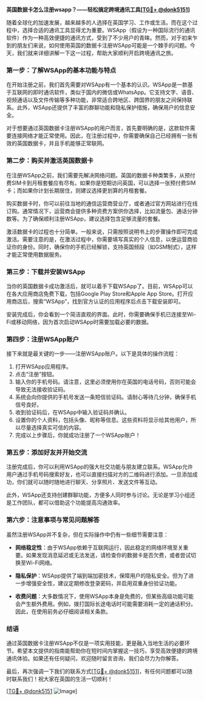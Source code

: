 **英国数据卡怎么注册wsapp？——轻松搞定跨境通讯工具[[TG💪+ @donk5151](https://t.me/s/donk5151)]**

随着全球化的加速发展，越来越多的人选择在英国学习、工作或生活。而在这个过程中，选择合适的通讯工具显得尤为重要。WSApp（假设为一种国际流行的通讯软件）作为一种高效便捷的通讯方式，受到了不少用户的青睐。然而，对于初来乍到的朋友们来说，如何使用英国的数据卡注册WSApp可能是一个棘手的问题。今天，我们就来详细讲解一下这一过程，帮助大家顺利开启跨境通讯之旅。

### **第一步：了解WSApp的基本功能与特点**

在开始注册之前，我们首先需要对WSApp有一个基本的认识。WSApp是一款基于互联网的即时通讯软件，类似于国内的微信或WhatsApp。它支持文字、语音、视频通话以及文件传输等多种功能，非常适合跨地区、跨国界的朋友之间保持联系。此外，WSApp还提供了丰富的群聊功能和隐私保护措施，确保用户的信息安全。

对于想要通过英国数据卡注册WSApp的用户而言，首先要明确的是，这款软件需要连接网络才能正常使用。因此，在注册过程中，你需要确保自己已经拥有一张有效的英国数据卡，并且手机能够正常联网。

### **第二步：购买并激活英国数据卡**

在注册WSApp之前，我们需要先解决网络问题。英国的数据卡种类繁多，从预付费SIM卡到月租套餐应有尽有。如果你是短期访问英国，可以选择一张预付费SIM卡；而如果你计划长期居住，则建议选择更划算的月租套餐。

购买数据卡时，你可以前往当地的通信运营商营业厅，或者通过官方网站进行在线订购。通常情况下，运营商会提供多种资费方案供你选择，比如流量包、通话分钟数等。为了确保顺利注册WSApp，建议选择包含足够流量的套餐。

激活数据卡的过程也十分简单。一般来说，只需按照说明书上的步骤操作即可完成激活。需要注意的是，在激活过程中，你需要填写真实的个人信息，以便运营商验证你的身份。同时，确保你的手机已经解锁，支持英国频段（如GSM制式），这样才能正常使用数据服务。

### **第三步：下载并安装WSApp**

当你的英国数据卡成功激活后，就可以着手下载WSApp了。目前，WSApp可以在各大应用商店免费下载，包括Google Play Store和Apple App Store。打开应用商店后，搜索“WSApp”，找到官方认证的应用程序后点击下载安装即可。

安装完成后，你会看到一个简洁直观的界面。此时，你需要确保手机已连接至Wi-Fi或移动网络，因为首次启动WSApp时需要加载必要的数据。

### **第四步：注册WSApp账户**

接下来就是最关键的一步——注册WSApp账户。以下是具体的操作流程：

1. 打开WSApp应用程序。
2. 点击“注册”按钮。
3. 输入你的手机号码。请注意，这里必须使用你在英国的电话号码，否则可能会导致无法接收验证码。
4. 系统会向你提供的手机号发送一条短信验证码。请耐心等待几分钟，确保手机信号良好。
5. 收到验证码后，在WSApp中输入验证码并确认。
6. 设置你的个人资料，包括头像、昵称等信息。这些资料将显示给其他用户，所以尽量选择真实可信的内容。
7. 完成以上步骤后，你就成功注册了一个WSApp账户！

### **第五步：添加好友并开始交流**

注册完成后，你可以利用WSApp的强大社交功能与朋友建立联系。WSApp允许用户通过手机号码搜索好友，也可以直接扫描对方的二维码进行添加。一旦添加成功，你们就可以随时随地进行聊天、分享照片、发送文件等互动。

此外，WSApp还支持创建群聊功能，方便多人同时参与讨论。无论是学习小组还是工作团队，都可以借助这个功能提高沟通效率。

### **第六步：注意事项与常见问题解答**

虽然注册WSApp并不复杂，但在实际操作中仍有一些细节需要注意：

- **网络稳定性**：由于WSApp依赖于互联网运行，因此稳定的网络环境至关重要。如果发现消息延迟或无法发送，请检查你的数据卡是否欠费，或者尝试切换至Wi-Fi网络。
  
- **隐私保护**：WSApp提供了端到端加密技术，保障用户的隐私安全。但为了进一步增强安全性，建议定期修改登录密码，并启用双重身份验证功能。

- **收费问题**：大多数情况下，使用WSApp本身是免费的，但某些高级功能可能会产生额外费用。例如，拨打国际长途电话时可能需要消耗一定的通话积分。因此，在使用前务必仔细阅读相关条款。

### **结语**

通过英国数据卡注册WSApp不仅是一项实用技能，更是融入当地生活的必要环节。希望本文提供的指南能帮助你在短时间内掌握这一技巧，享受高效便捷的跨境通讯体验。如果还有任何疑问，欢迎随时留言咨询，我们会尽力为你解答。

最后，再次强调一下我们的联系方式[[TG💪+ @donk5151](https://t.me/s/donk5151)]，有任何问题都可以随时联系我们！祝大家在英国的生活一切顺利！

[[TG💪+ @donk5151](https://t.me/s/donk5151) ![Image](https://i.postimg.cc/rwNCRYN7/Snipaste-2025-04-30-17-27-05.png)]